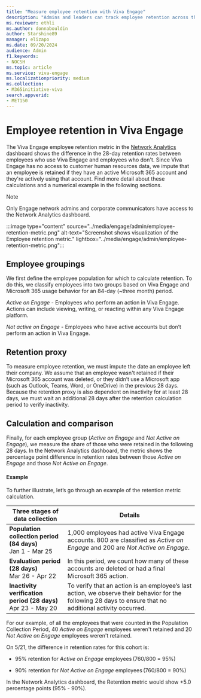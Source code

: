 ```yaml
---
title: "Measure employee retention with Viva Engage"
description: "Admins and leaders can track employee retention across the organization with Viva Engage analytics."
ms.reviewer: ethli
ms.author: donnabouldin
author: Starshine89
manager: elizapo
ms.date: 09/20/2024
audience: Admin
f1.keywords:
- NOCSH
ms.topic: article
ms.service: viva-engage
ms.localizationpriority: medium
ms.collection:  
- M365initiative-viva
search.appverid:
- MET150
---
```


# Employee retention in Viva Engage

The Viva Engage employee retention metric in the [Network Analytics](/viva/engage/analytics#network-analytics) dashboard shows the difference in the 28-day retention rates between employees who use Viva Engage and employees who don't. Since Viva Engage has no access to customer human resources data, we impute that an employee is retained if they have an active Microsoft 365 account and they're actively using that account. Find more detail about these calculations and a numerical example in the following sections.

>[!NOTE]
>Only Engage network admins and corporate communicators have access to the Network Analytics dashboard.

:::image type="content" source="../media/engage/admin/employee-retention-metric.png" alt-text="Screenshot shows visualization of the Employee retention metric." lightbox="../media/engage/admin/employee-retention-metric.png":::

## Employee groupings

We first define the employee population for which to calculate retention. To do this, we classify employees into two groups based on Viva Engage and Microsoft 365 usage behavior for an 84-day (~three month) period.  

*Active on Engage* - Employees who perform an action in Viva Engage. Actions can include viewing, writing, or reacting within any Viva Engage platform.

*Not active on Engage* - Employees who have active accounts but don’t perform an action in Viva Engage.

## Retention proxy

To measure employee retention, we must impute the date an employee left their company. We assume that an employee wasn't retained if their Microsoft 365 account was deleted, or they didn’t use a Microsoft app (such as Outlook, Teams, Word, or OneDrive) in the previous 28 days. Because the retention proxy is also dependent on inactivity for at least 28 days, we must wait an additional 28 days after the retention calculation period to verify inactivity.

## Calculation and comparison 

Finally, for each employee group (*Active on Engage* and *Not Active on Engage*), we measure the share of those who were retained in the following 28 days. In the Network Analytics dashboard, the metric shows the percentage point difference in retention rates between those *Active on Engage* and those *Not Active on Engage*.

#### Example

To further illustrate, let’s go through an example of the retention metric calculation.

|Three stages of data collection|Details|
|------|------|
|**Population collection period (84 days)**<br>Jan 1 - Mar 25|1,000 employees had active Viva Engage accounts. 800 are classified as *Active on Engage* and 200 are *Not Active on Engage*.|
|**Evaluation period (28 days)**<br>Mar 26 - Apr 22|In this period, we count how many of these accounts are deleted or had a final Microsoft 365 action.|
|**Inactivity verification period (28 days)**<br>Apr 23 - May 20|To verify that an action is an employee’s last action, we observe their behavior for the following 28 days to ensure that no additional activity occurred.|

For our example, of all the employees that were counted in the Population Collection Period, 40 *Active on Engage* employees weren't retained and 20 *Not Active on Engage* employees weren't retained.

On 5/21, the difference in retention rates for this cohort is:

 - 95% retention for *Active on Engage* employees (760/800 = 95%)

 - 90% retention for *Not Active on Engage* employees (760/800 = 90%)

In the Network Analytics dashboard, the Retention metric would show +5.0 percentage points (95% - 90%).
